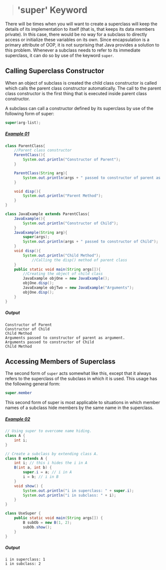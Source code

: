 ># 'super' Keyword

There will be times when you will want to create a superclass will keep the details of its implementation to itself (that is, that keeps its data members private). In this case, there would be no way for a subclass to directly access or initialize these variables on its own. Since encapsulation is a primary attribute of OOP, it is not surprising that Java provides a solution to this problem. Whenever a subclass needs to refer to its immediate superclass, it can do so by use of the keyword `super`.

## Calling Superclass Constructor

When an object of subclass is created the child class constructor is called which calls the parent class constructor automatically. The call to the parent class constructor is the first thing that is executed inside parent class constructor.

A subclass can call a constructor defined by its superclass by use of the following form of super:

```java
super(arg-list);
```

##### [Example 01](../20-Examples/10-Inheritance/02-super-Keyword/Example-01/)

```java
class ParentClass{
    //Parent class constructor
    ParentClass(){
        System.out.println("Constructor of Parent");
    }

    ParentClass(String arg){
        System.out.println(args + " passed to constructor of parent as argument.");
    }

    void disp(){
        System.out.println("Parent Method");
    }
}
```

```java
class JavaExample extends ParentClass{
    JavaExample(){
        System.out.println("Constructor of Child");
    }
    JavaExample(String arg){
        super(args);
        System.out.println(args + " passed to constructor of Child");
    }
    void disp(){
        System.out.println("Child Method");
            //Calling the disp() method of parent class
    }
    public static void main(String args[]){
        //Creating the object of child class
	    JavaExample objOne = new JavaExample();
	    objOne.disp();
        JavaExample objTwo = new JavaExample("Arguments");
        objOne.disp();
    }
}
```

##### Output

    Constructor of Parent
    Constructor of Child
    Child Method
    Arguments passed to constructor of parent as argument.
    Arguments passed to constructor of Child
    Child Method


## Accessing Members of Superclass

The second form of `super` acts somewhat like this, except that it always refers to the superclass of the subclass in which it is used. This usage has the following general form:

```java
super.member
```

This second form of super is most applicable to situations in which member names of a subclass hide members by the same name in the superclass.

##### [Example 02](../20-Examples/10-Inheritance/02-super-Keyword/Example-02/)

```java
// Using super to overcome name hiding.
class A {
    int i;
}
```

```java
// Create a subclass by extending class A.
class B extends A {
    int i; // this i hides the i in A
    B(int a, int b) {
        super.i = a; // i in A
        i = b; // i in B
    }
    void show() {
        System.out.println("i in superclass: " + super.i);
        System.out.println("i in subclass: " + i);
    }
}
```

```java
class UseSuper {
    public static void main(String args[]) {
        B subOb = new B(1, 2);
        subOb.show();
    }
}
```

##### Output

    i in superclass: 1
    i in subclass: 2

